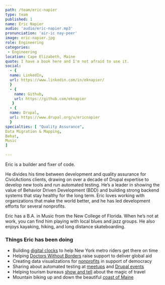 ```yaml
---
path: /team/eric-napier
type: team
published: 1
name: Eric Napier
audio: 'audio/eric-napier.mp3'
pronunciation: 'air-ic nay-peer'
image: eric-napier.jpg
role: Engineering
categories:
 - Engineering
location: Cape Elizabeth, Maine
quote: I have a book here and I'm not afraid to use it.
social: 
  - {
  name: LinkedIn,
  url: https://www.linkedin.com/in/eknapier/
  }
  - {
    name: Github,
    url: https://github.com/eknapier
   }
  - {
  name: Drupal,
  url: https://www.drupal.org/u/ericnapier
  }
specialties: [ "Quality Assurance",
Data Migration & Mapping,
Behat,
Music
]
  
---
```


Eric is a builder and fixer of code.

He divides his time between development and quality assurance for CivicActions clients, drawing on over a decade of Drupal expertise to develop new tools and run automated testing. He’s a leader in showing the value of Behavior Driven Development (BDD) and building strong backend systems that stay healthy for the long term. Eric loves working with organizations that make the world better, and he has led development efforts for several nonprofits.

Eric has a B.A. in Music from the New College of Florida. When he’s not at work, you can find him playing with local blues and jazz groups. He also enjoys kayaking, hiking, and long distance skateboarding. 



### Things Eric has been doing
* Building [digital clocks](https://dev.acquia.com/blog/using-drupal-8-and-aws-iot-to-power-digital-signage-for-new-yorks-subway-system/01/10/2018/20051?utm_source=drupal-newsletter&utm_medium=email&utm_campaign=drupal-newsletter-20181004) to help New York metro riders get there on time
* Helping [Doctors Without Borders](https://civicactions.com/case-study/msf) raise support to deliver global aid
* Creating data visualizations for [nonprofits](https://rethinkmedia.org/) in support of democracy
* Sharing about automated testing at [meetups](https://groups.drupal.org/node/519205) and [Drupal events](https://www.drupalgovcon.org/drupal-govcon-2016/bdd-strategies-rock-solid-automated-testing-drupal.html)
* Helping tourism bureaus [show and tell](https://www.milespartnership.com/) about the magic of travel
* Mountain biking up and down the beautiful [coast of Maine](https://portlandheadlight.com/) 



